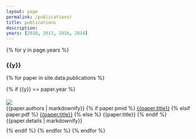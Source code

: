 ```yaml
---
layout: page
permalink: /publications/
title: publications
description: 
years: [2018, 2017, 2016, 2014]
---
```


{% for y in page.years %}

<h3 class="year">{{y}}</h3>

{% for paper in site.data.publications %}

{% if {{y}} == paper.year %}
<div id = "{{paper.title}}" width="100%" class="img_row" style="padding-top: 5px; padding-bottom: 10px;">
<div class="profile col onefourth left">
        <img src="{{ paper.image | prepend: '/assets/img/' | prepend: site.baseurl | prepend: site.url }}" valign="top"> 
</div>
    <div valign="top" style="overflow: hidden">
  {{paper.authors | markdownify}}
  {% if paper.pmid %}
    <a href="https://www.ncbi.nlm.nih.gov/pubmed/{{paper.pmid}}" target="_blank">{{paper.title}}</a>
  {% elsif paper.pdf %}
    <a href="{{ paper.pdf | prepend: '/assets/pdf/' | prepend: site.baseurl | prepend: site.url }}" target="_blank">{{paper.title}}</a>
  {% else %}
    {{paper.title}}
  {% endif %}
  {{paper.details | markdownify}}
    </div>
</div>
{% endif %}
{% endfor %}
{% endfor %}

